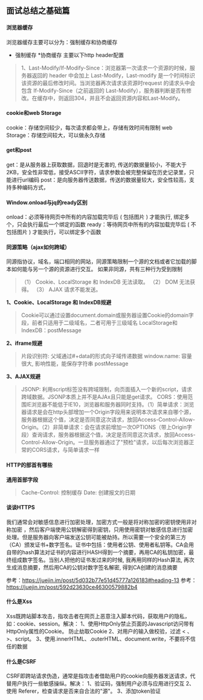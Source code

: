 ## 面试总结之基础篇

#### 浏览器缓存
浏览器缓存主要可以分为：强制缓存和协商缓存
* 强制缓存
*协商缓存
主要以下http header配置
>1、Last-Modify/If-Modify-Since：浏览器第一次请求一个资源的时候，服务器返回的 header 中会加上 Last-Modify，Last-modify 是一个时间标识该资源的最后修改时间。当浏览器再次请求该资源时request 的请求头中会包含 If-Modify-Since（之前返回的 Last-Modify），服务器判断是否有修改。在缓存中，则返回304，并且不会返回资源内容和Last-Modify。

#### cookie和web Storage

cookie：存储空间较少，每次请求都会带上，存储有效时间有限制
web Storage：存储空间较大，可以做永久存储

#### get和post

get：是从服务器上获取数据，回退时是无害的, 传送的数据量较小，不能大于2KB，安全性非常低，接受ASCII字符，请求参数会被完整保留在历史记录里，只能进行url编码
post：是向服务器传送数据，传送的数据量较大，安全性较高，支持多种编码方式，

#### Window.onload与jq的ready区别

onload：必须等待网页中所有的内容加载完毕后 ( 包括图片 ) 才能执行, 绑定多个，只会执行最后一个绑定的函数
ready：等待网页中所有的内容加载完毕后 ( 不包括图片 ) 才能执行，可以绑定多个函数

#### 同源策略（ajax如何跨域）

同源指协议，域名，端口相同的网站，同源策略限制一个源的文档或者它加载的脚本如何能与另一个源的资源进行交互。
如果非同源，共有三种行为受到限制

> （1） Cookie、LocalStorage 和 IndexDB 无法读取。
> （2） DOM 无法获得。
> （3） AJAX 请求不能发送。

<b>1、Cookie、LocalStorage 和 IndexDB规避 </b>

> Cookie可以通过设置document.domain或服务器设置Cookie的domain字段，前者只适用于二级域名，二者可用于三级域名
> LocalStorage和 IndexDB：postMessage

<b>2、iframe规避</b>

> 片段识别符: 父域通过#+data的形式向子域传递数据
> window.name: 容量很大, 影响性能，能保存字符串
> postMessage

<b>3、AJAX规避</b>

> JSONP: 利用script标签没有跨域限制，向页面插入一个新的script，请求跨域数据。JSONP本质上并不是AJAx且只能是get请求。
> CORS：使用范围IE浏览器不能低于IE10，浏览器和服务器同时支持。（1）简单请求：浏览器请求是会在http头部增加一个Origin字段用来说明本次请求来自哪个源，服务器根据这个值，决定是否同意这次请求，放回Access-Control-Allow-Origin。（2）非简单请求：会在请求前增加一次OPTIONS（带上Origin字段）查询请求，服务器根据这个值，决定是否同意这次请求，放回Access-Control-Allow-Origin。一旦服务器通过了"预检"请求，以后每次浏览器正常的CORS请求，与简单请求一样

#### HTTP的部首有哪些

<b>通用首部字段</b>

> Cache-Control: 控制缓存
> Date: 创建报文的日期

#### 谈谈HTTPS

我们通常会对敏感信息进行加密处理，加密方式一般是将对称加密的密钥使用非对称加密
，然后客户端使用公钥解密得到密钥，只用使用密钥对敏感信息进行加密处理。但是服务器向客户端发送公钥可能被劫持。所以需要一个安全的第三方（CA）颁发证书+数字签名。证书中包括：使用者公钥、使用者私钥等。CA会用自带的hash算法对证书的内容进行HASH得到一个摘要，再用CA的私钥加密，最终组成数字签名。当别人把他的证书发过来的时候, 我再用同样的Hash算法, 再次生成消息摘要，然后用CA的公钥对数字签名解密, 得到CA创建的消息摘要

参考：https://juejin.im/post/5d032b77e51d45777a126183#heading-13
参考：https://juejin.im/post/592d23630ce46300579882b4

#### 什么是Xss

Xss既跨站脚本攻击，指攻击者在网页上恶意注入脚本代码，获取用户的隐私，如：cookie、session。解决：
1、使用HttpOnly禁止页面的Javascript访问带有HttpOnly属性的Cookie。 防止劫取Cookie
2、对用户的输入做校验，过滤 < 、>、script。
3、使用.innerHTML、.outerHTML、document.write，不要将不信任的数据

#### 什么是CSRF

CSRF即跨站请求伪造，通常是指攻击者借助用户的cookie向服务器发送请求，代替用户执行一些敏感操纵。解决：
1、验证码，强制用户必须与应用进行交互
2、使用 Referer，检查请求是否来自合法的"源"。
3、添加token验证

